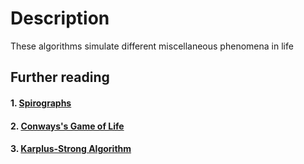 # Description
These algorithms simulate different miscellaneous phenomena in life

## Further reading
#### 1. [Spirographs](https://en.wikipedia.org/wiki/Spirograph)


#### 2. [Conways's Game of Life](http://pi.math.cornell.edu/~lipa/mec/lesson6.html)

#### 3. [Karplus-Strong Algorithm](https://en.wikipedia.org/wiki/Karplus%E2%80%93Strong_string_synthesis)


